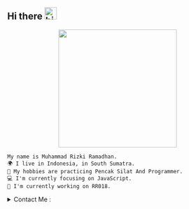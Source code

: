 ## Hi there <img src="https://user-images.githubusercontent.com/1303154/88677602-1635ba80-d120-11ea-84d8-d263ba5fc3c0.gif" width="28px" alt="hi">


<p align="center">
<img src="https://h.top4top.io/p_3085i0fdm4.jpg" width="270" height="270"/>
</p>


```
My name is Muhammad Rizki Ramadhan.
🌍 I live in Indonesia, in South Sumatra.
🥋 My hobbies are practicing Pencak Silat And Programmer.
💻 I'm currently focusing on JavaScript.
🚀 I'm currently working on RR018.
```


<details>
<summary>
   Contact Me :
</summary>
  
<br>

[![Mail Badge](https://img.shields.io/badge/-@rizkii.018-e84393?style=flat&labelColor=e84393&logo=instagram&logoColor=white)](https://instagram.com/rizkii.018) 
 [![Mail Badge](https://img.shields.io/badge/-rizkiramadhan-c0392b?style=flat&labelColor=c0392b&logo=gmail&logoColor=white)](mailto:rizkiramadhan281878@gmail.com)
  

</details>
